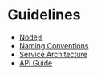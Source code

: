 # Guidelines

- [Nodejs](blob/master/nodejs.md)
- [Naming Conventions](blob/master/naming.md)
- [Service Architecture](blob/master/service-architecture.md)
- [API Guide](blob/master/api.md)
